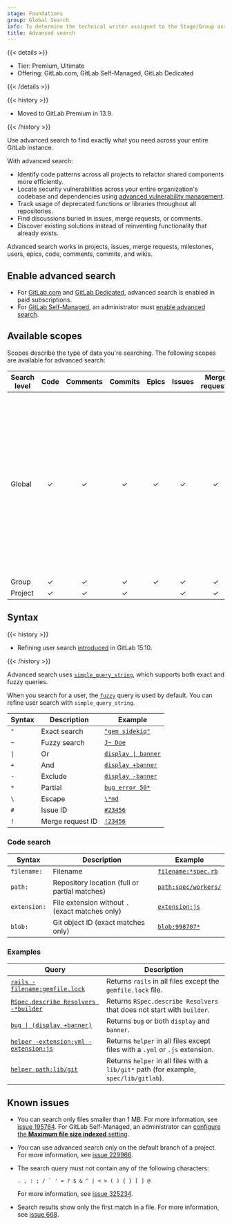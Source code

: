 ```yaml
---
stage: Foundations
group: Global Search
info: To determine the technical writer assigned to the Stage/Group associated with this page, see https://handbook.gitlab.com/handbook/product/ux/technical-writing/#assignments
title: Advanced search
---
```


{{< details >}}

- Tier: Premium, Ultimate
- Offering: GitLab.com, GitLab Self-Managed, GitLab Dedicated

{{< /details >}}

{{< history >}}

- Moved to GitLab Premium in 13.9.

{{< /history >}}

Use advanced search to find exactly what you need across your entire GitLab instance.

With advanced search:

- Identify code patterns across all projects to refactor shared components more efficiently.
- Locate security vulnerabilities across your entire organization's codebase and dependencies using [advanced vulnerability management](../application_security/vulnerability_report/_index.md#advanced-vulnerability-management).
- Track usage of deprecated functions or libraries throughout all repositories.
- Find discussions buried in issues, merge requests, or comments.
- Discover existing solutions instead of reinventing functionality that already exists.

Advanced search works in projects, issues, merge requests, milestones,
users, epics, code, comments, commits, and wikis.

## Enable advanced search

- For [GitLab.com](../../subscriptions/gitlab_com/_index.md) and [GitLab Dedicated](../../subscriptions/gitlab_dedicated/_index.md),
  advanced search is enabled in paid subscriptions.
- For [GitLab Self-Managed](../../subscriptions/self_managed/_index.md), an administrator must
  [enable advanced search](../../integration/advanced_search/elasticsearch.md#enable-advanced-search).

## Available scopes

Scopes describe the type of data you're searching.
The following scopes are available for advanced search:

| Search level | Code | Comments | Commits | Epics | Issues | Merge requests | Milestones | Projects | Users | Wikis | Notes                                                                                                                                                                                                                                          |
|--------------|:----:|:--------:|:-------:|:-----:|:------:|:--------------:|:----------:|:--------:|:-----:|:-----:|------------------------------------------------------------------------------------------------------------------------------------------------------------------------------------------------------------------------------------------------|
| Global       |  ✓   |    ✓     |    ✓    |   ✓   |   ✓    |       ✓        |     ✓      |    ✓     |   ✓   |   ✓   | An administrator can [disable global search scopes](_index.md#disable-global-search-scopes). On GitLab Self-Managed, global search is not available when limited indexing is enabled by default. An administrator can [enable global search for limited indexing](../../integration/advanced_search/elasticsearch.md#indexed-namespaces). |
| Group        |  ✓   |    ✓     |    ✓    |   ✓   |   ✓    |       ✓        |     ✓      |    ✓     |   ✓   |   ✓   |                                                                                                                                                                                                                                                |
| Project      |  ✓   |    ✓     |    ✓    |       |   ✓    |       ✓        |     ✓      |          |   ✓   |   ✓   |                                                                                                                                                                                                                                                |

## Syntax

<!-- Remember to also update the tables in `doc/drawers/advanced_search_syntax.md` -->

{{< history >}}

- Refining user search [introduced](https://gitlab.com/gitlab-org/gitlab/-/issues/388409) in GitLab 15.10.

{{< /history >}}

Advanced search uses [`simple_query_string`](https://www.elastic.co/guide/en/elasticsearch/reference/current/query-dsl-simple-query-string-query.html),
which supports both exact and fuzzy queries.

When you search for a user, the [`fuzzy`](https://www.elastic.co/guide/en/elasticsearch/reference/current/query-dsl-fuzzy-query.html) query is used by default.
You can refine user search with `simple_query_string`.

| Syntax              | Description      | Example |
|---------------------|------------------|---------|
| `"`                 | Exact search     | [`"gem sidekiq"`](https://gitlab.com/search?group_id=9970&project_id=278964&scope=blobs&search=%22gem+sidekiq%22) |
| `~`                 | Fuzzy search     | [`J~ Doe`](https://gitlab.com/search?scope=users&search=j%7E+doe) |
| `\|`                | Or               | [`display \| banner`](https://gitlab.com/search?group_id=9970&project_id=278964&scope=blobs&search=display+%7C+banner) |
| `+`                 | And              | [`display +banner`](https://gitlab.com/search?group_id=9970&project_id=278964&repository_ref=&scope=blobs&search=display+%2Bbanner&snippets=) |
| `-`                 | Exclude          | [`display -banner`](https://gitlab.com/search?group_id=9970&project_id=278964&scope=blobs&search=display+-banner) |
| `*`                 | Partial          | [`bug error 50*`](https://gitlab.com/search?group_id=9970&project_id=278964&repository_ref=&scope=blobs&search=bug+error+50%2A&snippets=) |
| ` \ `               | Escape           | [`\*md`](https://gitlab.com/search?snippets=&scope=blobs&repository_ref=&search=%5C*md&group_id=9970&project_id=278964) |
| `#`                 | Issue ID         | [`#23456`](https://gitlab.com/search?snippets=&scope=issues&repository_ref=&search=%2323456&group_id=9970&project_id=278964) |
| `!`                 | Merge request ID | [`!23456`](https://gitlab.com/search?snippets=&scope=merge_requests&repository_ref=&search=%2123456&group_id=9970&project_id=278964) |

### Code search

| Syntax       | Description                                     | Example |
|--------------|-------------------------------------------------|---------|
| `filename:`  | Filename                                        | [`filename:*spec.rb`](https://gitlab.com/search?snippets=&scope=blobs&repository_ref=&search=filename%3A*spec.rb&group_id=9970&project_id=278964) |
| `path:`      | Repository location (full or partial matches)   | [`path:spec/workers/`](https://gitlab.com/search?group_id=9970&project_id=278964&repository_ref=&scope=blobs&search=path%3Aspec%2Fworkers&snippets=) |
| `extension:` | File extension without `.` (exact matches only) | [`extension:js`](https://gitlab.com/search?group_id=9970&project_id=278964&repository_ref=&scope=blobs&search=extension%3Ajs&snippets=) |
| `blob:`      | Git object ID (exact matches only)              | [`blob:998707*`](https://gitlab.com/search?snippets=false&scope=blobs&repository_ref=&search=blob%3A998707*&group_id=9970) |

### Examples

<!-- markdownlint-disable MD044 -->

| Query                                              | Description |
|----------------------------------------------------|-------------|
| [`rails -filename:gemfile.lock`](https://gitlab.com/search?group_id=9970&project_id=278964&repository_ref=&scope=blobs&search=rails+-filename%3Agemfile.lock&snippets=) | Returns `rails` in all files except the `gemfile.lock` file. |
| [`RSpec.describe Resolvers -*builder`](https://gitlab.com/search?group_id=9970&project_id=278964&scope=blobs&search=RSpec.describe+Resolvers+-*builder) | Returns `RSpec.describe Resolvers` that does not start with `builder`. |
| [`bug \| (display +banner)`](https://gitlab.com/search?snippets=&scope=issues&repository_ref=&search=bug+%7C+%28display+%2Bbanner%29&group_id=9970&project_id=278964) | Returns `bug` or both `display` and `banner`. |
| [`helper -extension:yml -extension:js`](https://gitlab.com/search?group_id=9970&project_id=278964&repository_ref=&scope=blobs&search=helper+-extension%3Ayml+-extension%3Ajs&snippets=) | Returns `helper` in all files except files with a `.yml` or `.js` extension. |
| [`helper path:lib/git`](https://gitlab.com/search?group_id=9970&project_id=278964&scope=blobs&search=helper+path%3Alib%2Fgit) | Returns `helper` in all files with a `lib/git*` path (for example, `spec/lib/gitlab`). |

<!-- markdownlint-enable MD044 -->

## Known issues

- You can search only files smaller than 1 MB.
  For more information, see [issue 195764](https://gitlab.com/gitlab-org/gitlab/-/issues/195764).
  For GitLab Self-Managed, an administrator can
  [configure the **Maximum file size indexed** setting](../../integration/advanced_search/elasticsearch.md#advanced-search-configuration).
- You can use advanced search only on the default branch of a project.
  For more information, see [issue 229966](https://gitlab.com/gitlab-org/gitlab/-/issues/229966).
- The search query must not contain any of the following characters:

  ```plaintext
  . , : ; / ` ' = ? $ & ^ | < > ( ) { } [ ] @
  ```

  For more information, see [issue 325234](https://gitlab.com/gitlab-org/gitlab/-/issues/325234).
- Search results show only the first match in a file.
  For more information, see [issue 668](https://gitlab.com/gitlab-org/gitlab/-/issues/668).
